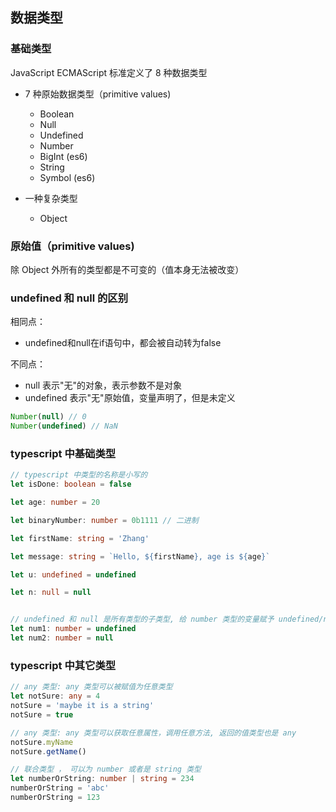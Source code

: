 ## 数据类型

### 基础类型
JavaScript ECMAScript 标准定义了 8 种数据类型
+ 7 种原始数据类型（primitive values)

  - Boolean
  - Null
  - Undefined
  - Number
  - BigInt (es6)
  - String
  - Symbol (es6)

+ 一种复杂类型

  - Object


### 原始值（primitive values)

除 Object 外所有的类型都是不可变的（值本身无法被改变）



### undefined 和 null 的区别
相同点：
+ undefined和null在if语句中，都会被自动转为false

不同点：

+ null 表示"无"的对象，表示参数不是对象
+ undefined 表示"无"原始值，变量声明了，但是未定义

```javascript
Number(null) // 0
Number(undefined) // NaN
```
### typescript 中基础类型
```typescript
// typescript 中类型的名称是小写的
let isDone: boolean = false

let age: number = 20

let binaryNumber: number = 0b1111 // 二进制

let firstName: string = 'Zhang'

let message: string = `Hello, ${firstName}, age is ${age}`

let u: undefined = undefined

let n: null = null


// undefined 和 null 是所有类型的子类型, 给 number 类型的变量赋予 undefined/null 值不会报错
let num1: number = undefined
let num2: number = null
```
### typescript 中其它类型

```typescript
// any 类型: any 类型可以被赋值为任意类型
let notSure: any = 4
notSure = 'maybe it is a string'
notSure = true

// any 类型: any 类型可以获取任意属性，调用任意方法, 返回的值类型也是 any
notSure.myName
notSure.getName()

// 联合类型 ， 可以为 number 或者是 string 类型
let numberOrString: number | string = 234
numberOrString = 'abc'
numberOrString = 123

```

